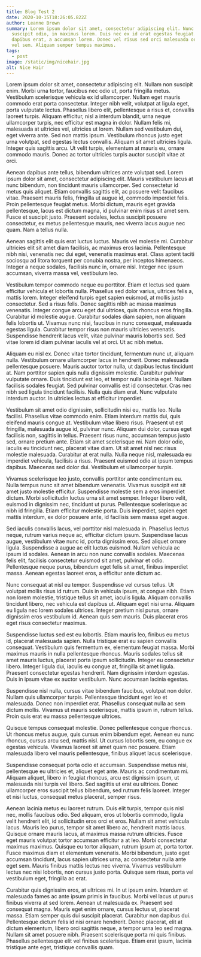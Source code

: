 ```yaml
---
title: Blog Test 2
date: 2020-10-15T18:26:05.822Z
author: Leanne Brown
summary: Lorem ipsum dolor sit amet, consectetur adipiscing elit. Nunc vel
  suscipit odio, in maximus lorem. Duis nec ex id erat egestas feugiat. Donec ut
  dapibus erat, a accumsan lorem. Donec vel risus sed orci malesuada ornare id
  vel sem. Aliquam semper tempus maximus.
tags:
  - post
image: /static/img/nicehair.jpg
alt: Nice Hair
---
```

Lorem ipsum dolor sit amet, consectetur adipiscing elit. Nullam non suscipit enim. Morbi urna tortor, faucibus nec odio ut, porta fringilla metus. Vestibulum scelerisque vehicula ex id ullamcorper. Nullam eget mauris commodo erat porta consectetur. Integer nibh velit, volutpat at ligula eget, porta vulputate lectus. Phasellus libero elit, pellentesque a risus et, convallis laoreet turpis. Aliquam efficitur, nisl a interdum blandit, urna neque ullamcorper turpis, nec efficitur est magna in dolor. Nullam felis mi, malesuada at ultricies vel, ultricies ut lorem. Nullam sed vestibulum dui, eget viverra ante. Sed non mattis ipsum. Vestibulum rhoncus justo eget urna volutpat, sed egestas lectus convallis. Aliquam sit amet ultricies ligula. Integer quis sagittis arcu. Ut velit turpis, elementum at mauris eu, ornare commodo mauris. Donec ac tortor ultricies turpis auctor suscipit vitae at orci.

Aenean dapibus ante tellus, bibendum ultrices ante volutpat sed. Lorem ipsum dolor sit amet, consectetur adipiscing elit. Mauris vestibulum lacus at nunc bibendum, non tincidunt mauris ullamcorper. Sed consectetur id metus quis aliquet. Etiam convallis sagittis elit, ac posuere velit faucibus vitae. Praesent mauris felis, fringilla ut augue id, commodo imperdiet felis. Proin pellentesque feugiat metus. Morbi dictum, mauris eget gravida pellentesque, lacus est dictum magna, id pulvinar enim risus sit amet sem. Fusce et suscipit justo. Praesent sodales, lectus suscipit posuere consectetur, ex metus pellentesque mauris, nec viverra lacus augue nec quam. Nam a tellus nulla.

Aenean sagittis elit quis erat luctus luctus. Mauris vel molestie mi. Curabitur ultricies elit sit amet diam facilisis, ac maximus eros lacinia. Pellentesque nibh nisi, venenatis nec dui eget, venenatis maximus erat. Class aptent taciti sociosqu ad litora torquent per conubia nostra, per inceptos himenaeos. Integer a neque sodales, facilisis nunc in, ornare nisl. Integer nec ipsum accumsan, viverra massa vel, vestibulum leo.

Vestibulum tempor commodo neque eu porttitor. Etiam et lectus sed quam efficitur vehicula et lobortis nulla. Phasellus sed dolor varius, ultrices felis a, mattis lorem. Integer eleifend turpis eget sapien euismod, at mollis justo consectetur. Sed a risus felis. Donec sagittis nibh ac massa maximus venenatis. Integer congue arcu eget dui ultrices, quis rhoncus eros fringilla. Curabitur id molestie augue. Curabitur sodales diam sapien, non aliquam felis lobortis ut. Vivamus nunc nisi, faucibus in nunc consequat, malesuada egestas ligula. Curabitur tempor risus non mauris ultricies venenatis. Suspendisse hendrerit lacus velit, vitae pulvinar mauris lobortis sed. Sed vitae lorem id diam pulvinar iaculis vel at orci. Ut ac nibh metus.

Aliquam eu nisl ex. Donec vitae tortor tincidunt, fermentum nunc ut, aliquam nulla. Vestibulum ornare ullamcorper lacus in hendrerit. Donec malesuada pellentesque posuere. Mauris auctor tortor nulla, ut dapibus lectus tincidunt at. Nam porttitor sapien quis nulla dignissim molestie. Curabitur pulvinar vulputate ornare. Duis tincidunt est leo, et tempor nulla lacinia eget. Nullam facilisis sodales feugiat. Sed pulvinar convallis est id consectetur. Cras nec nibh sed ligula tincidunt facilisis. Nulla quis diam erat. Nunc vulputate interdum auctor. In ultricies lectus at efficitur imperdiet.

Vestibulum sit amet odio dignissim, sollicitudin nisi eu, mattis leo. Nulla facilisi. Phasellus vitae commodo enim. Etiam interdum mattis dui, quis eleifend mauris congue at. Vestibulum vitae libero risus. Praesent ut est fringilla, malesuada augue id, pulvinar nunc. Aliquam dui dolor, cursus eget facilisis non, sagittis in tellus. Praesent risus nunc, accumsan tempus justo sed, ornare pretium ante. Etiam sit amet scelerisque mi. Nam dolor odio, iaculis eu tincidunt nec, placerat vitae diam. Ut sit amet nisl nec risus molestie malesuada. Curabitur at erat nulla. Nulla neque nisl, malesuada eu imperdiet vehicula, facilisis a risus. Praesent euismod odio at ipsum tempus dapibus. Maecenas sed dolor dui. Vestibulum et ullamcorper turpis.

Vivamus scelerisque leo justo, convallis porttitor ante condimentum eu. Nulla tempus nunc sit amet bibendum venenatis. Vivamus suscipit est sit amet justo molestie efficitur. Suspendisse molestie sem a eros imperdiet dictum. Morbi sollicitudin luctus urna sit amet semper. Integer libero velit, euismod in dignissim nec, tincidunt ut purus. Pellentesque scelerisque ac nibh id fringilla. Etiam efficitur molestie porta. Duis imperdiet, sapien eget mattis interdum, ex dolor posuere ante, id facilisis sem massa eget augue.

Sed iaculis convallis lacus, vel porttitor nisl malesuada in. Phasellus lectus neque, rutrum varius neque ac, efficitur dictum ipsum. Suspendisse lacus augue, vestibulum vitae nunc id, porta dignissim eros. Sed aliquet ornare ligula. Suspendisse a augue ac elit luctus euismod. Nullam vehicula ac ipsum id sodales. Aenean in arcu non nunc convallis sodales. Maecenas felis elit, facilisis consectetur euismod sit amet, pulvinar et odio. Pellentesque neque purus, bibendum eget felis sit amet, finibus imperdiet massa. Aenean egestas laoreet eros, a efficitur ante dictum ac.

Nunc consequat at nisl eu tempor. Suspendisse vel cursus tellus. Ut volutpat mollis risus id rutrum. Duis in vehicula ipsum, at congue nibh. Etiam non lorem molestie, tristique tellus sit amet, iaculis ligula. Aliquam convallis tincidunt libero, nec vehicula est dapibus ut. Aliquam eget nisi urna. Aliquam eu ligula nec lorem sodales ultrices. Integer pretium nisi purus, ornare dignissim eros vestibulum id. Aenean quis sem mauris. Duis placerat eros eget risus consectetur maximus.

Suspendisse luctus sed est eu lobortis. Etiam mauris leo, finibus eu metus id, placerat malesuada sapien. Nulla tristique erat eu sapien convallis consequat. Vestibulum quis fermentum ex, elementum feugiat massa. Morbi maximus mauris in nulla pellentesque rhoncus. Mauris sodales tellus sit amet mauris luctus, placerat porta ipsum sollicitudin. Integer eu consectetur libero. Integer ligula dui, iaculis eu congue at, fringilla sit amet ligula. Praesent consectetur egestas hendrerit. Nam dignissim interdum egestas. Duis in ipsum vitae ex auctor vestibulum. Nunc accumsan lacinia egestas.

Suspendisse nisl nulla, cursus vitae bibendum faucibus, volutpat non dolor. Nullam quis ullamcorper turpis. Pellentesque tincidunt eget leo et malesuada. Donec non imperdiet erat. Phasellus consequat nulla ac sem dictum mollis. Vivamus ut mauris scelerisque, mattis ipsum in, rutrum tellus. Proin quis erat eu massa pellentesque ultrices.

Quisque tempus consequat molestie. Donec pellentesque congue rhoncus. Ut rhoncus metus augue, quis cursus enim bibendum eget. Aenean eu nunc rhoncus, cursus arcu sed, mattis nisl. Ut cursus lobortis sem, eu congue ex egestas vehicula. Vivamus laoreet sit amet quam nec posuere. Etiam malesuada libero vel mauris pellentesque, finibus aliquet lacus scelerisque.

Suspendisse consequat porta odio et accumsan. Suspendisse metus nisi, pellentesque eu ultricies et, aliquet eget ante. Mauris ac condimentum mi. Aliquam aliquet, libero in feugiat rhoncus, arcu est dignissim ipsum, ut malesuada nisi turpis vel libero. Sed sagittis ut erat eu ultrices. Donec ullamcorper eros suscipit tellus bibendum, sed rutrum felis laoreet. Integer et nisi luctus, consequat metus placerat, semper risus.

Aenean lacinia metus eu laoreet rutrum. Duis elit turpis, tempor quis nisl nec, mollis faucibus odio. Sed aliquam, eros ut lobortis commodo, ligula velit hendrerit elit, id sollicitudin eros orci et eros. Nullam sit amet vehicula lacus. Mauris leo purus, tempor sit amet libero ac, hendrerit mattis lacus. Quisque ornare mauris lacus, at maximus massa rutrum ultricies. Fusce eget mauris volutpat tortor accumsan efficitur a at leo. Morbi consectetur maximus maximus. Quisque eu tortor aliquam, rutrum ipsum at, porta tortor. Fusce maximus diam et elementum venenatis. Morbi bibendum, justo eget accumsan tincidunt, lacus sapien ultrices urna, ac consectetur nulla ante eget sem. Mauris finibus mattis lectus nec viverra. Vivamus vestibulum lectus nec nisi lobortis, non cursus justo porta. Quisque sem risus, porta vel vestibulum eget, fringilla ac erat.

Curabitur quis dignissim eros, at ultrices mi. In ut ipsum enim. Interdum et malesuada fames ac ante ipsum primis in faucibus. Morbi vel lacus ut purus finibus viverra at sed lorem. Aenean ut malesuada ex. Praesent sed consequat magna. Mauris eget enim ornare, cursus lectus ut, placerat massa. Etiam semper quis dui suscipit placerat. Curabitur non dapibus dui. Pellentesque dictum felis id nisi ornare hendrerit. Donec placerat, elit at dictum elementum, libero orci sagittis neque, a tempor urna leo sed magna. Nullam sit amet posuere nibh. Praesent scelerisque porta mi quis finibus. Phasellus pellentesque elit vel finibus scelerisque. Etiam erat ipsum, lacinia tristique ante eget, tristique convallis quam.